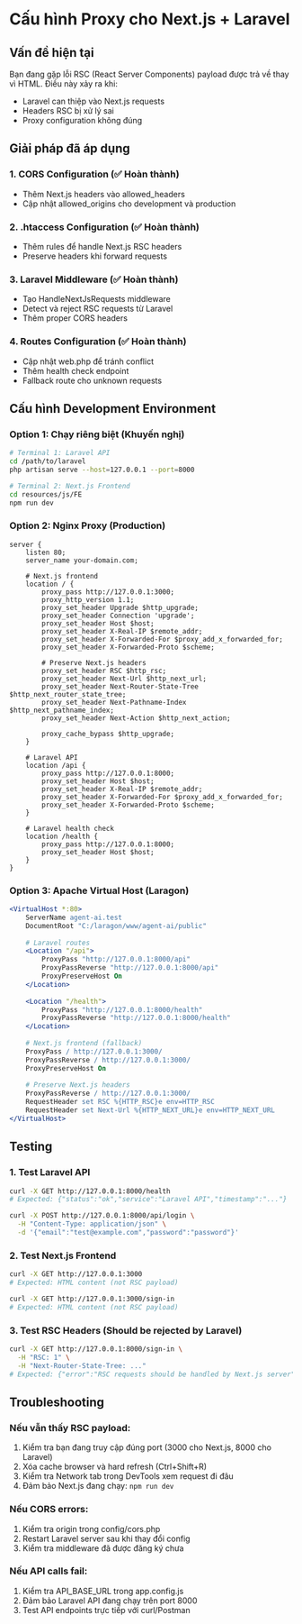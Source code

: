 # Cấu hình Proxy cho Next.js + Laravel

## Vấn đề hiện tại
Bạn đang gặp lỗi RSC (React Server Components) payload được trả về thay vì HTML. Điều này xảy ra khi:
- Laravel can thiệp vào Next.js requests
- Headers RSC bị xử lý sai
- Proxy configuration không đúng

## Giải pháp đã áp dụng

### 1. CORS Configuration (✅ Hoàn thành)
- Thêm Next.js headers vào allowed_headers
- Cập nhật allowed_origins cho development và production

### 2. .htaccess Configuration (✅ Hoàn thành)  
- Thêm rules để handle Next.js RSC headers
- Preserve headers khi forward requests

### 3. Laravel Middleware (✅ Hoàn thành)
- Tạo HandleNextJsRequests middleware
- Detect và reject RSC requests từ Laravel
- Thêm proper CORS headers

### 4. Routes Configuration (✅ Hoàn thành)
- Cập nhật web.php để tránh conflict
- Thêm health check endpoint
- Fallback route cho unknown requests

## Cấu hình Development Environment

### Option 1: Chạy riêng biệt (Khuyến nghị)
```bash
# Terminal 1: Laravel API
cd /path/to/laravel
php artisan serve --host=127.0.0.1 --port=8000

# Terminal 2: Next.js Frontend  
cd resources/js/FE
npm run dev
```

### Option 2: Nginx Proxy (Production)
```nginx
server {
    listen 80;
    server_name your-domain.com;

    # Next.js frontend
    location / {
        proxy_pass http://127.0.0.1:3000;
        proxy_http_version 1.1;
        proxy_set_header Upgrade $http_upgrade;
        proxy_set_header Connection 'upgrade';
        proxy_set_header Host $host;
        proxy_set_header X-Real-IP $remote_addr;
        proxy_set_header X-Forwarded-For $proxy_add_x_forwarded_for;
        proxy_set_header X-Forwarded-Proto $scheme;
        
        # Preserve Next.js headers
        proxy_set_header RSC $http_rsc;
        proxy_set_header Next-Url $http_next_url;
        proxy_set_header Next-Router-State-Tree $http_next_router_state_tree;
        proxy_set_header Next-Pathname-Index $http_next_pathname_index;
        proxy_set_header Next-Action $http_next_action;
        
        proxy_cache_bypass $http_upgrade;
    }

    # Laravel API
    location /api {
        proxy_pass http://127.0.0.1:8000;
        proxy_set_header Host $host;
        proxy_set_header X-Real-IP $remote_addr;
        proxy_set_header X-Forwarded-For $proxy_add_x_forwarded_for;
        proxy_set_header X-Forwarded-Proto $scheme;
    }

    # Laravel health check
    location /health {
        proxy_pass http://127.0.0.1:8000;
        proxy_set_header Host $host;
    }
}
```

### Option 3: Apache Virtual Host (Laragon)
```apache
<VirtualHost *:80>
    ServerName agent-ai.test
    DocumentRoot "C:/laragon/www/agent-ai/public"
    
    # Laravel routes
    <Location "/api">
        ProxyPass "http://127.0.0.1:8000/api"
        ProxyPassReverse "http://127.0.0.1:8000/api"
        ProxyPreserveHost On
    </Location>
    
    <Location "/health">
        ProxyPass "http://127.0.0.1:8000/health"
        ProxyPassReverse "http://127.0.0.1:8000/health"
    </Location>
    
    # Next.js frontend (fallback)
    ProxyPass / http://127.0.0.1:3000/
    ProxyPassReverse / http://127.0.0.1:3000/
    ProxyPreserveHost On
    
    # Preserve Next.js headers
    ProxyPassReverse / http://127.0.0.1:3000/
    RequestHeader set RSC %{HTTP_RSC}e env=HTTP_RSC
    RequestHeader set Next-Url %{HTTP_NEXT_URL}e env=HTTP_NEXT_URL
</VirtualHost>
```

## Testing

### 1. Test Laravel API
```bash
curl -X GET http://127.0.0.1:8000/health
# Expected: {"status":"ok","service":"Laravel API","timestamp":"..."}

curl -X POST http://127.0.0.1:8000/api/login \
  -H "Content-Type: application/json" \
  -d '{"email":"test@example.com","password":"password"}'
```

### 2. Test Next.js Frontend
```bash
curl -X GET http://127.0.0.1:3000
# Expected: HTML content (not RSC payload)

curl -X GET http://127.0.0.1:3000/sign-in
# Expected: HTML content (not RSC payload)
```

### 3. Test RSC Headers (Should be rejected by Laravel)
```bash
curl -X GET http://127.0.0.1:8000/sign-in \
  -H "RSC: 1" \
  -H "Next-Router-State-Tree: ..."
# Expected: {"error":"RSC requests should be handled by Next.js server"}
```

## Troubleshooting

### Nếu vẫn thấy RSC payload:
1. Kiểm tra bạn đang truy cập đúng port (3000 cho Next.js, 8000 cho Laravel)
2. Xóa cache browser và hard refresh (Ctrl+Shift+R)
3. Kiểm tra Network tab trong DevTools xem request đi đâu
4. Đảm bảo Next.js đang chạy: `npm run dev`

### Nếu CORS errors:
1. Kiểm tra origin trong config/cors.php
2. Restart Laravel server sau khi thay đổi config
3. Kiểm tra middleware đã được đăng ký chưa

### Nếu API calls fail:
1. Kiểm tra API_BASE_URL trong app.config.js
2. Đảm bảo Laravel API đang chạy trên port 8000
3. Test API endpoints trực tiếp với curl/Postman
